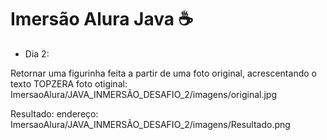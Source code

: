 # Imersão Alura Java ☕

- Dia 2:

Retornar uma figurinha feita  a partir de uma foto original, acrescentando o texto TOPZERA
foto otiginal: ImersaoAlura/JAVA_INMERSÃO_DESAFIO_2/imagens/original.jpg

 
 Resultado:
 endereço: ImersaoAlura/JAVA_INMERSÃO_DESAFIO_2/imagens/Resultado.png
